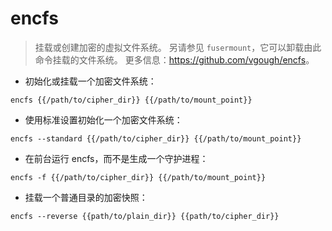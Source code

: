 # encfs

> 挂载或创建加密的虚拟文件系统。
> 另请参见 `fusermount`，它可以卸载由此命令挂载的文件系统。
> 更多信息：<https://github.com/vgough/encfs>。

- 初始化或挂载一个加密文件系统：

`encfs {{/path/to/cipher_dir}} {{/path/to/mount_point}}`

- 使用标准设置初始化一个加密文件系统：

`encfs --standard {{/path/to/cipher_dir}} {{/path/to/mount_point}}`

- 在前台运行 encfs，而不是生成一个守护进程：

`encfs -f {{/path/to/cipher_dir}} {{/path/to/mount_point}}`

- 挂载一个普通目录的加密快照：

`encfs --reverse {{path/to/plain_dir}} {{path/to/cipher_dir}}`